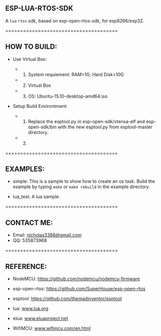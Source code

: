 ## ESP-LUA-RTOS-SDK

A `lua` `rtos` sdk, based on esp-open-rtos-sdk, for esp8266/esp32.


======================================
## HOW TO BUILD:

* Use Virtual Box:
  - 1. System requiement: RAM>1G; Hard Disk>10G
  - 2. Virtual Box
  - 3. OS: Ubuntu-15.10-desktop-amd64.iso

* Setup Build Environtment:
  - 1. Replace the esptool.py in esp-open-sdk/xtensa-elf and esp-open-sdk/bin with the new esptool.py from esptool-master directory.
  - 2. 

======================================
## EXAMPLES:

* simple: This is a sample to show how to create an os task. Build the example by typing `make` or `make rebuild` in the example directory.

* lua_test: A lua sample. 

======================================
## CONTACT ME: 
  - Email: nicholas3388@gmail.com
  - QQ: 535873968

======================================
## REFERENCE:

* NodeMCU: https://github.com/nodemcu/nodemcu-firmware

* esp-open-rtos: https://github.com/SuperHouse/esp-open-rtos

* esptool: https://github.com/themadinventor/esptool

* lua: www.lua.org

* elua: www.eluaproject.net

* WifiMCU: www.wifimcu.com/en.html
